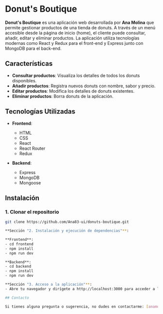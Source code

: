 # Donut's Boutique

**Donut's Boutique** es una aplicación web desarrollada por **Ana Molina** que permite gestionar productos de una tienda de donuts. A través de un menú accesible desde la página de inicio (home), el cliente puede consultar, añadir, editar y eliminar productos. La aplicación utiliza tecnologías modernas como React y Redux para el front-end y Express junto con MongoDB para el back-end.

## Características

- **Consultar productos**: Visualiza los detalles de todos los donuts disponibles.
- **Añadir productos**: Registra nuevos donuts con nombre, sabor y precio.
- **Editar productos**: Modifica los detalles de donuts existentes.
- **Eliminar productos**: Borra donuts de la aplicación.

## Tecnologías Utilizadas

- **Frontend**:
  - HTML
  - CSS
  - React
  - React Router
  - Redux
  
- **Backend**:
  - Express
  - MongoDB
  - Mongoose

## Instalación

### 1. Clonar el repositorio

```bash
git clone https://github.com/Ana83-ui/donuts-boutique.git

**Sección "2. Instalación y ejecución de dependencias"**:

**Frontend**:
- cd frontend
- npm install
- npm run dev

**Backend**:
- cd backend
- npm install
- npm run dev

**Sección "3. Acceso a la aplicación"**:
- Abre tu navegador y dirígete a http://localhost:3000 para acceder a la interfaz de usuario.

## Contacto

Si tienes alguna pregunta o sugerencia, no dudes en contactarme: [anamolina.r08@gmail.com](mailto:anamolina.r08@gmail.com)
